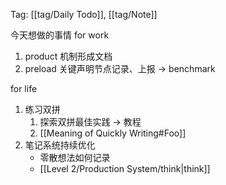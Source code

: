 Tag: [[tag/Daily Todo]], [[tag/Note]]

今天想做的事情
for work
1. product 机制形成文档
2. preload 关键声明节点记录、上报 -> benchmark

for life
1. 练习双拼
	1. 探索双拼最佳实践 -> 教程
	2. [[Meaning of Quickly Writing#Foo]]
2. 笔记系统持续优化
	- 零散想法如何记录
	- [[Level 2/Production System/think|think]]